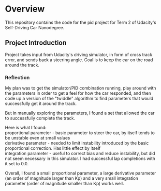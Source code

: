 # Overview
This repository contains the code for the pid project for Term 2 of Udacity's Self-Driving Car Nanodegree.


## Project Introduction
Project takes input from Udacity's driving simulator, in form of cross track error, and sends back a steering angle. Goal is to keep the car on the road around the track.

### Reflection

My plan was to get the simulator/PID combination running, play around with the parameters in order to get a feel for how the car responded, and then code up a version of the "twiddle" algorithm to find parameters that would successfully get it around the track.

But in manually exploring the parameters, I found a set that allowed the car to successfully complete the track.

Here is what I found:<br>
proportional parameter - basic parameter to steer the car, by itself tends to be unstable even at small values<br>
derivative parameter - needed to limit instability introduced by the basic proportional correction. Has little effect by itself<br>
integration parameter - useful to correct bias and reduce instability, but did not seem necessary in this simulator. I had successful lap completions with it set to 0.0.<br>

Overall, I found a small proportional parameter, a large derivative parameter (an order of magnitude larger than Kp) and a very small integration parameter (order of magnitude smaller than Kp) works well.









